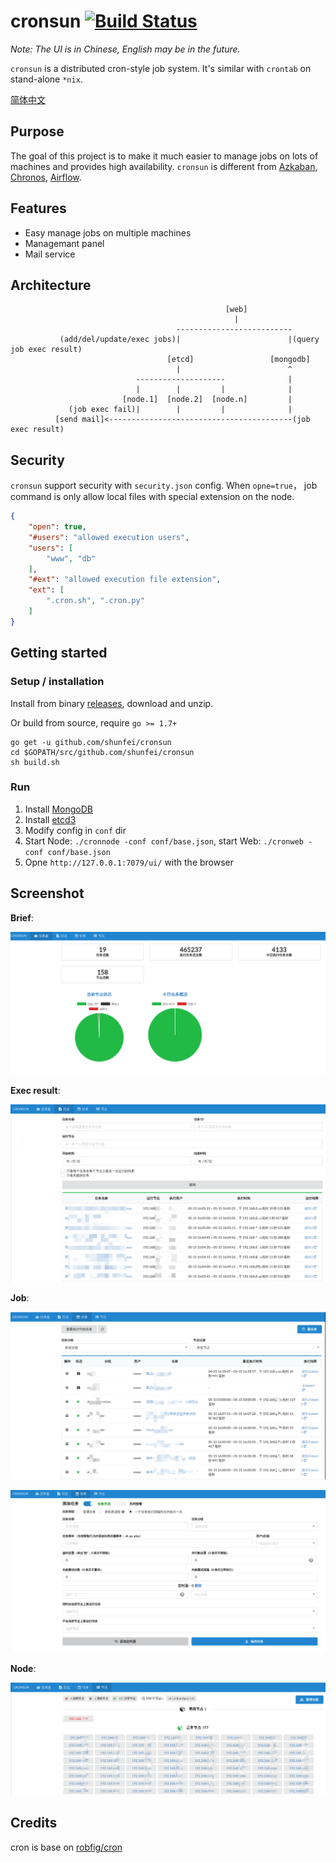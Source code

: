 # cronsun [![Build Status](https://travis-ci.org/shunfei/cronsun.svg?branch=master)](https://travis-ci.org/shunfei/cronsun)

*Note: The UI is in Chinese, English may be in the future.*

`cronsun` is a distributed cron-style job system. It's similar with `crontab` on stand-alone `*nix`.

[简体中文](README_ZH.md)

## Purpose

The goal of this project is to make it much easier to manage jobs on lots of machines and provides high availability.
`cronsun` is different from [Azkaban](https://azkaban.github.io/), [Chronos](https://mesos.github.io/chronos/), [Airflow](https://airflow.incubator.apache.org/).

## Features

- Easy manage jobs on multiple machines
- Managemant panel
- Mail service

## Architecture

```
                                                [web]
                                                  |
                                     --------------------------
           (add/del/update/exec jobs)|                        |(query job exec result)
                                   [etcd]                 [mongodb]
                                     |                        ^
                            --------------------              |
                            |        |         |              |
                         [node.1]  [node.2]  [node.n]         |
             (job exec fail)|        |         |              |
          [send mail]<-----------------------------------------(job exec result)

```


## Security

`cronsun` support security with `security.json` config. When `opne=true`， job command is only allow local files with special extension on the node.

```json
{
    "open": true,
    "#users": "allowed execution users",
    "users": [
        "www", "db"
    ],
    "#ext": "allowed execution file extension",
    "ext": [
        ".cron.sh", ".cron.py"
    ]
}
```

## Getting started

### Setup / installation

Install from binary [releases](https://github.com/shunfei/cronsun/releases), download and unzip.

Or build from source, require `go >= 1.7+`

```
go get -u github.com/shunfei/cronsun
cd $GOPATH/src/github.com/shunfei/cronsun
sh build.sh
```

### Run

1. Install [MongoDB](http://docs.mongodb.org/manual/installation/)
2. Install [etcd3](https://github.com/coreos/etcd)
3. Modify config in `conf` dir
4. Start Node: `./cronnode -conf conf/base.json`, start Web: `./cronweb -conf conf/base.json`
5. Opne `http://127.0.0.1:7079/ui/` with the browser

## Screenshot

**Brief**:

![](doc/img/brief.png)

**Exec result**:

![](doc/img/log.png)

**Job**:

![](doc/img/job.png)

![](doc/img/new_job.png)

**Node**:

![](doc/img/node.png)

## Credits

cron is base on [robfig/cron](https://github.com/robfig/cron)

